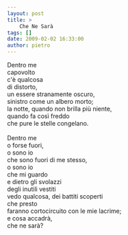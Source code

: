 ```yaml
---
layout: post
title: >
    Che Ne Sarà
tags: []
date: 2009-02-02 16:33:00
author: pietro
---
```

Dentro me<br/>capovolto<br/>c'è qualcosa<br/>di distorto,<br/>un essere stranamente oscuro,<br/>sinistro come un albero morto;<br/>la notte, quando non brilla più niente,<br/>quando fa così freddo<br/>che pure le stelle congelano.<br/><br/>Dentro me<br/>o forse fuori,<br/>o sono io<br/>che sono fuori di me stesso,<br/>o sono io<br/>che mi guardo<br/>e dietro gli svolazzi<br/>degli inutili vestiti<br/>vedo qualcosa, dei battiti scoperti<br/>che presto<br/>faranno cortocircuito con le mie lacrime;<br/>e cosa accadrà,<br/>che ne sarà?
